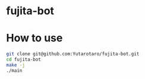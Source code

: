# fujita-bot

# How to use

```bash
git clone git@github.com:Yutarotaro/fujita-bot.git
cd fujita-bot
make -j
./main
```
